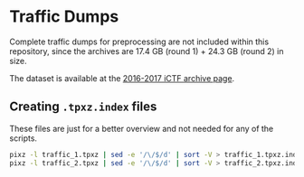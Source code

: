 # Traffic Dumps

Complete traffic dumps for preprocessing are not included within this repository, since the archives are 17.4 GB (round 1) + 24.3 GB (round 2) in size.

The dataset is available at the [2016-2017 iCTF archive page](https://ictf.cs.ucsb.edu/pages/the-2016-2017-ictf.html).

## Creating `.tpxz.index` files

These files are just for a better overview and not needed for any of the scripts.

```sh
pixz -l traffic_1.tpxz | sed -e '/\/$/d' | sort -V > traffic_1.tpxz.index
pixz -l traffic_2.tpxz | sed -e '/\/$/d' | sort -V > traffic_2.tpxz.index
```